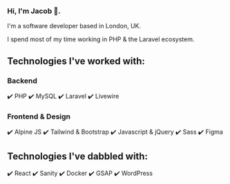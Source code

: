 ### Hi, I'm Jacob 👋.

I'm a software developer based in London, UK.

I spend most of my time working in PHP & the Laravel ecosystem. 

## Technologies I've worked with:
### Backend
✔️ PHP
✔️ MySQL
✔️ Laravel
✔️ Livewire

### Frontend & Design
✔️ Alpine JS
✔️ Tailwind & Bootstrap
✔️ Javascript & jQuery
✔️ Sass
✔️ Figma

## Technologies I've dabbled with:
✔️ React
✔️ Sanity
✔️ Docker
✔️ GSAP
✔️ WordPress

<!--
**jacobcollinsdev/jacobcollinsdev** is a ✨ _special_ ✨ repository because its `README.md` (this file) appears on your GitHub profile.

Here are some ideas to get you started:

- 🔭 I’m currently working on ...
- 🌱 I’m currently learning ...
- 👯 I’m looking to collaborate on ...
- 🤔 I’m looking for help with ...
- 💬 Ask me about ...
- 📫 How to reach me: ...
- 😄 Pronouns: ...
- ⚡ Fun fact: ...
-->

